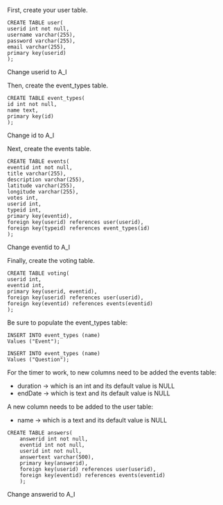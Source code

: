 First, create your user table.
```
CREATE TABLE user(
userid int not null,
username varchar(255),
password varchar(255),
email varchar(255),
primary key(userid)
);
```

Change userid to A_I


Then, create the event_types table.
```
CREATE TABLE event_types(
id int not null,
name text,
primary key(id)
);
```

Change id to A_I

Next, create the events table.
```
CREATE TABLE events(
eventid int not null,
title varchar(255),
description varchar(255),
latitude varchar(255),
longitude varchar(255),
votes int,
userid int,
typeid int,
primary key(eventid),
foreign key(userid) references user(userid),
foreign key(typeid) references event_types(id)
);
```

Change eventid to A_I


Finally, create the voting table.
```
CREATE TABLE voting(
userid int,
eventid int,
primary key(userid, eventid),
foreign key(userid) references user(userid),
foreign key(eventid) references events(eventid)
);
```


Be sure to populate the event_types table:
```
INSERT INTO event_types (name)
Values ("Event");

INSERT INTO event_types (name)
Values ("Question");
```

For the timer to work, to new columns need to be added the events table:
- duration -> which is an int and its default value is NULL
- endDate -> which is text and its default value is NULL

A new column needs to be added to the user table:
- name -> which is a text and its default value is NULL

```
CREATE TABLE answers(
    answerid int not null,
    eventid int not null,
    userid int not null,
    answertext varchar(500),
    primary key(answerid),
    foreign key(userid) references user(userid),
    foreign key(eventid) references events(eventid)
    );
```

Change answerid to A_I